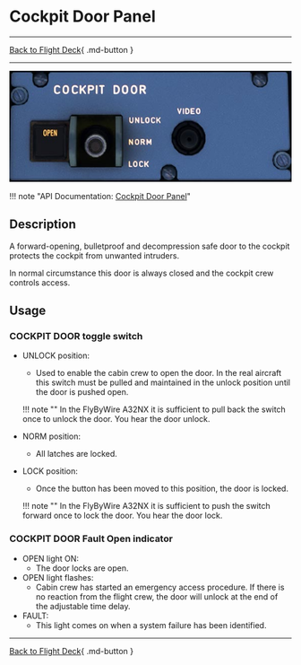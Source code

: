 # Cockpit Door Panel

---

[Back to Flight Deck](../index.md){ .md-button }

---

![Cockpit Door Panel](../../../assets/a32nx-briefing/pedestal/Cockpit-Door-Panel.jpg "Cockpit Door Panel")

!!! note "API Documentation: [Cockpit Door Panel](../../../../fbw-a32nx/a32nx-api/a32nx-flightdeck-api.md#cockpit-door)"

## Description

A forward-opening, bulletproof and decompression safe door to the cockpit protects the cockpit from unwanted intruders.

In normal circumstance this door is always closed and the cockpit crew controls access.

## Usage

### COCKPIT DOOR toggle switch

- UNLOCK position:
    - Used to enable the cabin crew to open the door. In the real aircraft this switch must be pulled and maintained in the unlock position until the door is pushed open.

    !!! note ""
        In the FlyByWire A32NX it is sufficient to pull back the switch once to unlock the door. You hear the door unlock.

- NORM position:
    - All latches are locked.

- LOCK position:
    - Once the button has been moved to this position, the door is locked.

    !!! note ""
        In the FlyByWire A32NX it is sufficient to push the switch forward once to lock the door. You hear the door lock.

### COCKPIT DOOR Fault Open indicator

- OPEN light ON:
    - The door locks are open.
- OPEN light flashes:
    - Cabin crew has started an emergency access procedure. If there is no reaction from the flight crew, the door will unlock at the end of the adjustable time delay.
- FAULT:
    - This light comes on when a system failure has been identified.

---

[Back to Flight Deck](../index.md){ .md-button }
